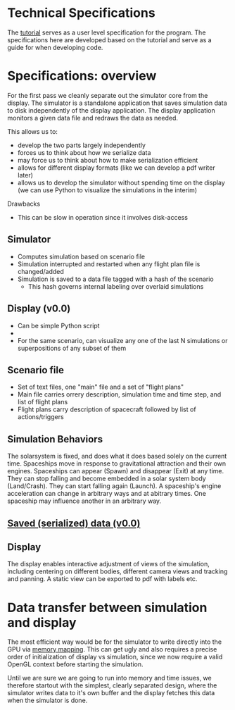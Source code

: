 Technical Specifications
========================
The [tutorial][tut] serves as a user level specification for the program. The
specifications here are developed based on the tutorial and serve as a guide
for when developing code.

[tut]: ../tutorial.md


Specifications: overview
========================

For the first pass we cleanly separate out the simulator core from the display.
The simulator is a standalone application that saves simulation data to disk
independently of the display application. The display application monitors a 
given data file and redraws the data as needed.

This allows us to:
- develop the two parts largely independently
- forces us to think about how we serialize data
- may force us to think about how to make serialization efficient
- allows for different display formats (like we can develop a pdf writer later)
- allows us to develop the simulator without spending time on the display 
  (we can use Python to visualize the simulations in the interim)

Drawbacks
- This can be slow in operation since it involves disk-access


Simulator
---------
- Computes simulation based on scenario file
- Simulation interrupted and restarted when any flight plan file is changed/added
- Simulation is saved to a data file tagged with a hash of the scenario
  - This hash governs internal labeling over overlaid simulations


Display (v0.0)
--------------
- Can be simple Python script
-  
- For the same scenario, can visualize any one of the last N simulations or 
  superpositions of any subset of them


Scenario file
-------------
- Set of text files, one "main" file and a set of "flight plans" 
- Main file carries orrery description, simulation time and time step, and list of flight plans
- Flight plans carry description of spacecraft followed by list of actions/triggers


Simulation Behaviors
--------------------
The solarsystem is fixed, and does what it does based solely on the current time. 
Spaceships move in response to gravitational attraction and their own engines.
Spaceships can appear (Spawn) and disappear (Exit) at any time. They can stop 
falling and become embedded in a solar system body (Land/Crash). They can start 
falling again (Launch). A spaceship's engine acceleration can change in arbitrary
ways and at abitrary times. One spaceship may influence another in an arbitrary
way.


[Saved (serialized) data (v0.0)](simulation-file.md)
----------------------------------------------------

Display
-------
The display enables interactive adjustment of views of the simulation, including
centering on different bodies, different camera views and tracking and panning.
A static view can be exported to pdf with labels etc.


Data transfer between simulation and display
============================================

The most efficient way would be for the simulator to write directly into the
GPU via [memory mapping][magnum-mmap]. This can get ugly and also requires
a precise order of initialization of display vs simulation, since we now require
a valid OpenGL context before starting the simulation.

[magnum-mmap]: http://doc.magnum.graphics/magnum/classMagnum_1_1GL_1_1Buffer.html#GL-Buffer-data-mapping

Until we are sure we are going to run into memory and time issues, we therefore
startout with the simplest, clearly separated design, where the simulator writes
data to it's own buffer and the display fetches this data when the simulator is
done.
